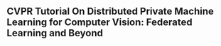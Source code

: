 
## CVPR Tutorial On Distributed Private Machine Learning for Computer Vision: Federated Learning and Beyond



